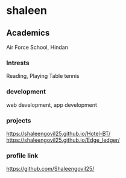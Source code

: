 # shaleen
## Academics
Air Force School, Hindan
### Intrests
Reading, Playing Table tennis
### development
web development, app development
### projects
https://shaleengovil25.github.io/Hotel-BT/
https://shaleengovil25.github.io/Edge_ledger/

### profile link
https://github.com/Shaleengovil25/

